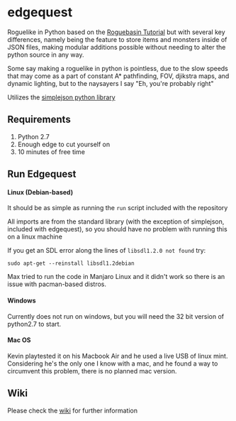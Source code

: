 # edgequest
Roguelike in Python based on the [Roguebasin Tutorial](http://www.roguebasin.com/index.php?title=Complete_Roguelike_Tutorial,_using_python%2Blibtcod) but with several key differences, namely being the feature to store items and monsters inside of JSON files, making modular additions possible without needing to alter the python source in any way.

Some say making a roguelike in python is pointless, due to the slow speeds that may come as a part of constant A* pathfinding, FOV, djikstra maps, and dynamic lighting, but to the naysayers I say "Eh, you're probably right"

Utilizes the [simplejson python library](https://github.com/simplejson/simplejson)

## Requirements
1. Python 2.7
2. Enough edge to cut yourself on
3. 10 minutes of free time

## Run Edgequest

#### Linux (Debian-based)

It should be as simple as running the `run` script included with the repository

All imports are from the standard library (with the exception of simplejson, included with edgequest), so you should have no problem with running this on a linux machine

If you get an SDL error along the lines of `libsdl1.2.0 not found` try:

`sudo apt-get --reinstall libsdl1.2debian`

Max tried to run the code in Manjaro Linux and it didn't work so there is an issue with pacman-based distros.

#### Windows

Currently does not run on windows, but you will need the 32 bit version of python2.7 to start.

#### Mac OS

Kevin playtested it on his Macbook Air and he used a live USB of linux mint.
Considering he's the only one I know with a mac, and he found a way to circumvent this problem, there is no planned mac version.

## Wiki

Please check the [wiki](https://github.com/TriangularEgg/edgequest/wiki) for further information

